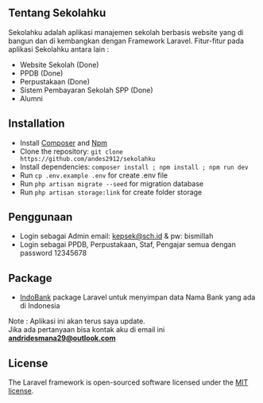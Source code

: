 ## Tentang Sekolahku

Sekolahku adalah aplikasi manajemen sekolah berbasis website yang di bangun dan di kembangkan dengan Framework Laravel. Fitur-fitur pada aplikasi Sekolahku antara lain :

- Website Sekolah (Done)
- PPDB (Done)
- Perpustakaan (Done)
- Sistem Pembayaran Sekolah SPP (Done)
- Alumni

## Installation

* Install [Composer](https://getcomposer.org/download) and [Npm](https://nodejs.org/en/download)
* Clone the repository: `git clone https://github.com/andes2912/sekolahku`
* Install dependencies: `composer install ; npm install ; npm run dev`
* Run `cp .env.example .env` for create .env file
* Run `php artisan migrate --seed` for migration database
* Run `php artisan storage:link` for create folder storage

## Penggunaan
* Login sebagai Admin email: kepsek@sch.id & pw: bismillah
* Login sebagai PPDB, Perpustakaan, Staf, Pengajar semua dengan password 12345678

## Package
- [IndoBank](https://github.com/andes2912/indobank) package Laravel untuk menyimpan data Nama Bank yang ada di Indonesia

Note : Aplikasi ini akan terus saya update.<br>
Jika ada pertanyaan bisa kontak aku di email ini <b>andridesmana29@outlook.com</b>
</p>


## License

The Laravel framework is open-sourced software licensed under the [MIT license](https://opensource.org/licenses/MIT).
